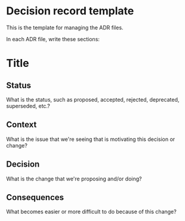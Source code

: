 # Decision record template
<!-- based on simple template by Michael Nygard - https://github.com/joelparkerhenderson/architecture-decision-record/blob/main/templates/decision-record-template-by-michael-nygard/index.md -->

This is the template for managing the ADR files.

In each ADR file, write these sections:

# Title

## Status

What is the status, such as proposed, accepted, rejected, deprecated, superseded, etc.?

## Context

What is the issue that we're seeing that is motivating this decision or change?

## Decision

What is the change that we're proposing and/or doing?

## Consequences

What becomes easier or more difficult to do because of this change?
